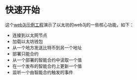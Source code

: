 # 快速开始

这个[web3j示例工程](https://github.com/web3j/sample-project-gradle)演示了以太坊的web3j的一些核心功能，如下：

* 连接到以太网节点
* 加载以太坊钱包
* 从一个地方发送比特币到另一个地址
* 部署只能合约
* 从一个部署的智能合约中读取一个值
* 在一个发布的智能合约上更新一个值
* 监听一个由智能合约触发的事件



